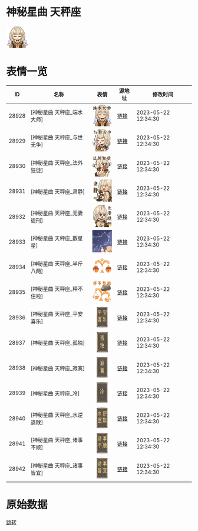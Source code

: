 # 神秘星曲 天秤座

<img src="./cover.png" height="60" alt="cover" />

# 表情一览

|ID|名称|表情|源地址|修改时间|
|----|----|----|----|----|
|28928|[神秘星曲 天秤座_端水大师]|<img src="./pic/028928_%5B神秘星曲 天秤座_端水大师%5D.png" height="60" alt="端水大师"/>|[链接](https://i0.hdslb.com/bfs/garb/44da934e8ecb1f75bbc25e158f210e1c0436b1e7.png)|2023-05-22 12:34:30|
|28929|[神秘星曲 天秤座_与世无争]|<img src="./pic/028929_%5B神秘星曲 天秤座_与世无争%5D.png" height="60" alt="与世无争"/>|[链接](https://i0.hdslb.com/bfs/garb/80e3beb7f16bd307961d1e598dd329ed4c6a4e01.png)|2023-05-22 12:34:30|
|28930|[神秘星曲 天秤座_法外狂徒]|<img src="./pic/028930_%5B神秘星曲 天秤座_法外狂徒%5D.png" height="60" alt="法外狂徒"/>|[链接](https://i0.hdslb.com/bfs/garb/221cd4f3abb91946bd024e57b926659b4e9e53ff.png)|2023-05-22 12:34:30|
|28931|[神秘星曲 天秤座_肃静]|<img src="./pic/028931_%5B神秘星曲 天秤座_肃静%5D.png" height="60" alt="肃静"/>|[链接](https://i0.hdslb.com/bfs/garb/0020774791d4410efd26cd9c9129fc2bfee8a83f.png)|2023-05-22 12:34:30|
|28932|[神秘星曲 天秤座_无妻徒刑]|<img src="./pic/028932_%5B神秘星曲 天秤座_无妻徒刑%5D.png" height="60" alt="无妻徒刑"/>|[链接](https://i0.hdslb.com/bfs/garb/a5fa381dc277d6b55d0508b09eace80e5cd6d132.png)|2023-05-22 12:34:30|
|28933|[神秘星曲 天秤座_数星星]|<img src="./pic/028933_%5B神秘星曲 天秤座_数星星%5D.png" height="60" alt="数星星"/>|[链接](https://i0.hdslb.com/bfs/garb/6691a2180c481bee1f7e076527b452663e383e1c.png)|2023-05-22 12:34:30|
|28934|[神秘星曲 天秤座_半斤八两]|<img src="./pic/028934_%5B神秘星曲 天秤座_半斤八两%5D.png" height="60" alt="半斤八两"/>|[链接](https://i0.hdslb.com/bfs/garb/fb2121b9ba90ec87bf0d70700698e3535090eeba.png)|2023-05-22 12:34:30|
|28935|[神秘星曲 天秤座_秤不住啦]|<img src="./pic/028935_%5B神秘星曲 天秤座_秤不住啦%5D.png" height="60" alt="秤不住啦"/>|[链接](https://i0.hdslb.com/bfs/garb/549ba5fd11175a92c96106e6f9227ccb79a18d3e.png)|2023-05-22 12:34:30|
|28936|[神秘星曲 天秤座_平安喜乐]|<img src="./pic/028936_%5B神秘星曲 天秤座_平安喜乐%5D.png" height="60" alt="平安喜乐"/>|[链接](https://i0.hdslb.com/bfs/garb/1e489dbf67e631e6a558e53f91c16c4b3237577a.png)|2023-05-22 12:34:30|
|28937|[神秘星曲 天秤座_孤独]|<img src="./pic/028937_%5B神秘星曲 天秤座_孤独%5D.png" height="60" alt="孤独"/>|[链接](https://i0.hdslb.com/bfs/garb/1fd2b2114660b3b7626311690a4def783ecf12ec.png)|2023-05-22 12:34:30|
|28938|[神秘星曲 天秤座_寂寞]|<img src="./pic/028938_%5B神秘星曲 天秤座_寂寞%5D.png" height="60" alt="寂寞"/>|[链接](https://i0.hdslb.com/bfs/garb/6dbcdfccbcc71ba8d155460164bfb780521d9cb1.png)|2023-05-22 12:34:30|
|28939|[神秘星曲 天秤座_冷]|<img src="./pic/028939_%5B神秘星曲 天秤座_冷%5D.png" height="60" alt="冷"/>|[链接](https://i0.hdslb.com/bfs/garb/e8453fe43c29110d2ee2f74e01416f77a7bd7463.png)|2023-05-22 12:34:30|
|28940|[神秘星曲 天秤座_水逆退散]|<img src="./pic/028940_%5B神秘星曲 天秤座_水逆退散%5D.png" height="60" alt="水逆退散"/>|[链接](https://i0.hdslb.com/bfs/garb/d34cacb39329059bdbbf527024e68664e78dba8d.png)|2023-05-22 12:34:30|
|28941|[神秘星曲 天秤座_诸事不顺]|<img src="./pic/028941_%5B神秘星曲 天秤座_诸事不顺%5D.png" height="60" alt="诸事不顺"/>|[链接](https://i0.hdslb.com/bfs/garb/11aeba0ab39c11d9c31a4f3617c6400ed3581582.png)|2023-05-22 12:34:30|
|28942|[神秘星曲 天秤座_诸事皆宜]|<img src="./pic/028942_%5B神秘星曲 天秤座_诸事皆宜%5D.png" height="60" alt="诸事皆宜"/>|[链接](https://i0.hdslb.com/bfs/garb/c3ef607238ee8b04e737241d556c3431299cee04.png)|2023-05-22 12:34:30|

# 原始数据

[跳转](./raw.json)

